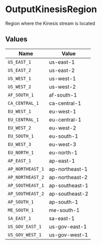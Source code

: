 # OutputKinesisRegion

Region where the Kinesis stream is located


## Values

| Name             | Value            |
| ---------------- | ---------------- |
| `US_EAST_1`      | us-east-1        |
| `US_EAST_2`      | us-east-2        |
| `US_WEST_1`      | us-west-1        |
| `US_WEST_2`      | us-west-2        |
| `AF_SOUTH_1`     | af-south-1       |
| `CA_CENTRAL_1`   | ca-central-1     |
| `EU_WEST_1`      | eu-west-1        |
| `EU_CENTRAL_1`   | eu-central-1     |
| `EU_WEST_2`      | eu-west-2        |
| `EU_SOUTH_1`     | eu-south-1       |
| `EU_WEST_3`      | eu-west-3        |
| `EU_NORTH_1`     | eu-north-1       |
| `AP_EAST_1`      | ap-east-1        |
| `AP_NORTHEAST_1` | ap-northeast-1   |
| `AP_NORTHEAST_2` | ap-northeast-2   |
| `AP_SOUTHEAST_1` | ap-southeast-1   |
| `AP_SOUTHEAST_2` | ap-southeast-2   |
| `AP_SOUTH_1`     | ap-south-1       |
| `ME_SOUTH_1`     | me-south-1       |
| `SA_EAST_1`      | sa-east-1        |
| `US_GOV_EAST_1`  | us-gov-east-1    |
| `US_GOV_WEST_1`  | us-gov-west-1    |